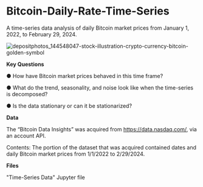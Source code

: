 # Bitcoin-Daily-Rate-Time-Series
A time-series data analysis of daily Bitcoin market prices from January 1, 2022, to February 29, 2024.

![depositphotos_144548047-stock-illustration-crypto-currency-bitcoin-golden-symbol](https://github.com/Mwayi011/Bitcoin-Daily-Rate-Time-Series/assets/162637586/a1c89c12-e04f-4c37-bafc-b845b0f7e660)


**Key Questions**

● How have Bitcoin market prices behaved in this time frame?


● What do the trend, seasonality, and noise look like when the time-series is decomposed?


● Is the data stationary or can it be stationarized?

**Data**

The “Bitcoin Data Insights” was acquired from https://data.nasdaq.com/, via an account API.


Contents: The portion of the dataset that was acquired contained dates and daily Bitcoin market prices from 1/1/2022 to 2/29/2024.

**Files**

"Time-Series Data" Jupyter file
